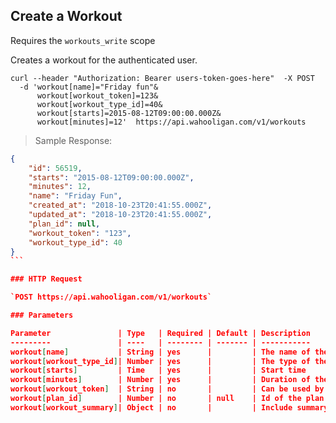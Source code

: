## Create a Workout

Requires the `workouts_write` scope

Creates a workout for the authenticated user.

```shell
curl --header "Authorization: Bearer users-token-goes-here"  -X POST
  -d 'workout[name]="Friday fun"&
      workout[workout_token]=123&
      workout[workout_type_id]=40&
      workout[starts]=2015-08-12T09:00:00.000Z&
      workout[minutes]=12'  https://api.wahooligan.com/v1/workouts
```

> Sample Response:

``````json
{
    "id": 56519,
    "starts": "2015-08-12T09:00:00.000Z",
    "minutes": 12,
    "name": "Friday Fun",
    "created_at": "2018-10-23T20:41:55.000Z",
    "updated_at": "2018-10-23T20:41:55.000Z",
    "plan_id": null,
    "workout_token": "123",
    "workout_type_id": 40
}
```

### HTTP Request

`POST https://api.wahooligan.com/v1/workouts`

### Parameters

Parameter               | Type   | Required | Default | Description
---------               | ----   | -------- | ------- | -----------
workout[name]           | String | yes      |         | The name of the workout
workout[workout_type_id]| Number | yes      |         | The type of the workout - [Workout Types](#workout-types)
workout[starts]         | Time   | yes      |         | Start time
workout[minutes]        | Number | yes      |         | Duration of the workout in minutes
workout[workout_token]  | String | no       |         | Can be used by the application to identify the workout
workout[plan_id]        | Number | no       | null    | Id of the plan used in this workout
workout[workout_summary]| Object | no       |         | Include summary results - [Workout Summary](#create-a-workout-summary)
